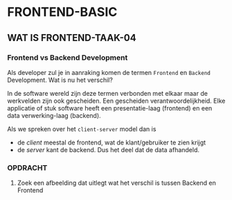 # FRONTEND-BASIC

## WAT IS FRONTEND-TAAK-04

### Frontend vs Backend Development

Als developer zul je in aanraking komen de termen `Frontend` en `Backend` Development. Wat is nu het verschil?

In de software wereld zijn deze termen verbonden met elkaar maar de werkvelden zijn ook gescheiden. Een gescheiden verantwoordelijkheid. Elke applicatie of stuk software heeft een presentatie-laag (frontend) en een data verwerking-laag (backend).

Als we spreken over het `client-server` model dan is

- de _client_ meestal de frontend, wat de klant/gebruiker te zien krijgt
- de _server_ kant de backend. Dus het deel dat de data afhandeld.

### OPDRACHT

1. Zoek een afbeelding dat uitlegt wat het verschil is tussen Backend en Frontend
